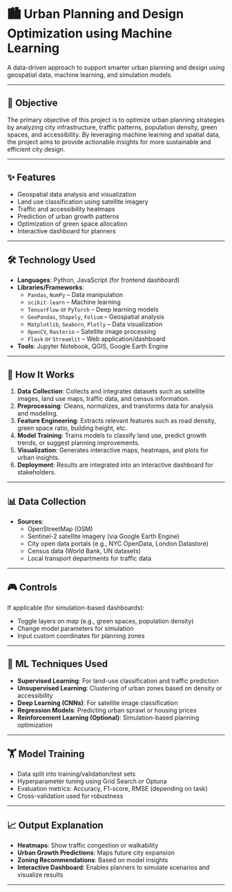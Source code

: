 # 🏙️ Urban Planning and Design Optimization using Machine Learning

A data-driven approach to support smarter urban planning and design using geospatial data, machine learning, and simulation models.

---

## 📌 Objective

The primary objective of this project is to optimize urban planning strategies by analyzing city infrastructure, traffic patterns, population density, green spaces, and accessibility. By leveraging machine learning and spatial data, the project aims to provide actionable insights for more sustainable and efficient city design.

---

## ✨ Features

- Geospatial data analysis and visualization  
- Land use classification using satellite imagery  
- Traffic and accessibility heatmaps  
- Prediction of urban growth patterns  
- Optimization of green space allocation  
- Interactive dashboard for planners

---

## 🛠️ Technology Used

- **Languages**: Python, JavaScript (for frontend dashboard)
- **Libraries/Frameworks**:
  - `Pandas`, `NumPy` – Data manipulation  
  - `scikit-learn` – Machine learning  
  - `TensorFlow` or `PyTorch` – Deep learning models  
  - `GeoPandas`, `Shapely`, `Folium` – Geospatial analysis  
  - `Matplotlib`, `Seaborn`, `Plotly` – Data visualization  
  - `OpenCV`, `Rasterio` – Satellite image processing  
  - `Flask` or `Streamlit` – Web application/dashboard  
- **Tools**: Jupyter Notebook, QGIS, Google Earth Engine

---

## 🔄 How It Works

1. **Data Collection**: Collects and integrates datasets such as satellite images, land use maps, traffic data, and census information.
2. **Preprocessing**: Cleans, normalizes, and transforms data for analysis and modeling.
3. **Feature Engineering**: Extracts relevant features such as road density, green space ratio, building height, etc.
4. **Model Training**: Trains models to classify land use, predict growth trends, or suggest planning improvements.
5. **Visualization**: Generates interactive maps, heatmaps, and plots for urban insights.
6. **Deployment**: Results are integrated into an interactive dashboard for stakeholders.

---

## 📊 Data Collection

- **Sources**:
  - OpenStreetMap (OSM)
  - Sentinel-2 satellite imagery (via Google Earth Engine)
  - City open data portals (e.g., NYC OpenData, London Datastore)
  - Census data (World Bank, UN datasets)
  - Local transport departments for traffic data

---

## 🎮 Controls

If applicable (for simulation-based dashboards):
- Toggle layers on map (e.g., green spaces, population density)
- Change model parameters for simulation
- Input custom coordinates for planning zones

---

## 🧠 ML Techniques Used

- **Supervised Learning**: For land-use classification and traffic prediction
- **Unsupervised Learning**: Clustering of urban zones based on density or accessibility
- **Deep Learning (CNNs)**: For satellite image classification
- **Regression Models**: Predicting urban sprawl or housing prices
- **Reinforcement Learning (Optional)**: Simulation-based planning optimization

---

## 🏋️ Model Training

- Data split into training/validation/test sets
- Hyperparameter tuning using Grid Search or Optuna
- Evaluation metrics: Accuracy, F1-score, RMSE (depending on task)
- Cross-validation used for robustness

---

## 📈 Output Explanation

- **Heatmaps**: Show traffic congestion or walkability
- **Urban Growth Predictions**: Maps future city expansion
- **Zoning Recommendations**: Based on model insights
- **Interactive Dashboard**: Enables planners to simulate scenarios and visualize results

---
